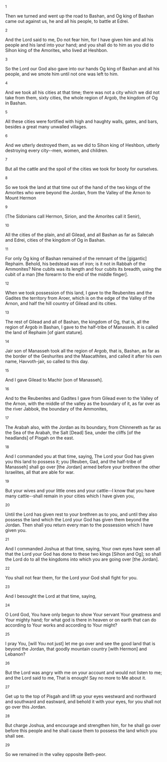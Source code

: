 <sup>1</sup> 

Then we turned and went up the road to Bashan, and Og king of Bashan came out against us, he and all his people, to battle at Edrei. 

<sup>2</sup> 

And the Lord said to me, Do not fear him, for I have given him and all his people and his land into your hand; and you shall do to him as you did to Sihon king of the Amorites, who lived at Heshbon. 

<sup>3</sup> 

So the Lord our God also gave into our hands Og king of Bashan and all his people, and we smote him until not one was left to him. 

<sup>4</sup> 

And we took all his cities at that time; there was not a city which we did not take from them, sixty cities, the whole region of Argob, the kingdom of Og in Bashan. 

<sup>5</sup> 

All these cities were fortified with high and haughty walls, gates, and bars, besides a great many unwalled villages. 

<sup>6</sup> 

And we utterly destroyed them, as we did to Sihon king of Heshbon, utterly destroying every city--men, women, and children. 

<sup>7</sup> 

But all the cattle and the spoil of the cities we took for booty for ourselves. 

<sup>8</sup> 

So we took the land at that time out of the hand of the two kings of the Amorites who were beyond the Jordan, from the Valley of the Arnon to Mount Hermon 

<sup>9</sup> 

(The Sidonians call Hermon, Sirion, and the Amorites call it Senir), 

<sup>10</sup> 

All the cities of the plain, and all Gilead, and all Bashan as far as Salecah and Edrei, cities of the kingdom of Og in Bashan. 

<sup>11</sup> 

For only Og king of Bashan remained of the remnant of the [gigantic] Rephaim. Behold, his bedstead was of iron; is it not in Rabbah of the Ammonites? Nine cubits was its length and four cubits its breadth, using the cubit of a man [the forearm to the end of the middle finger]. 

<sup>12</sup> 

When we took possession of this land, I gave to the Reubenites and the Gadites the territory from Aroer, which is on the edge of the Valley of the Arnon, and half the hill country of Gilead and its cities. 

<sup>13</sup> 

The rest of Gilead and all of Bashan, the kingdom of Og, that is, all the region of Argob in Bashan, I gave to the half-tribe of Manasseh. It is called the land of Rephaim [of giant stature]. 

<sup>14</sup> 

Jair son of Manasseh took all the region of Argob, that is, Bashan, as far as the border of the Geshurites and the Maacathites, and called it after his own name, Havvoth-jair, so called to this day. 

<sup>15</sup> 

And I gave Gilead to Machir [son of Manasseh]. 

<sup>16</sup> 

And to the Reubenites and Gadites I gave from Gilead even to the Valley of the Arnon, with the middle of the valley as the boundary of it, as far over as the river Jabbok, the boundary of the Ammonites, 

<sup>17</sup> 

The Arabah also, with the Jordan as its boundary, from Chinnereth as far as the Sea of the Arabah, the Salt [Dead] Sea, under the cliffs [of the headlands] of Pisgah on the east. 

<sup>18</sup> 

And I commanded you at that time, saying, The Lord your God has given you this land to possess it; you [Reuben, Gad, and the half-tribe of Manasseh] shall go over [the Jordan] armed before your brethren the other Israelites, all that are able for war. 

<sup>19</sup> 

But your wives and your little ones and your cattle--I know that you have many cattle--shall remain in your cities which I have given you, 

<sup>20</sup> 

Until the Lord has given rest to your brethren as to you, and until they also possess the land which the Lord your God has given them beyond the Jordan. Then shall you return every man to the possession which I have given you. 

<sup>21</sup> 

And I commanded Joshua at that time, saying, Your own eyes have seen all that the Lord your God has done to these two kings [Sihon and Og]; so shall the Lord do to all the kingdoms into which you are going over [the Jordan]. 

<sup>22</sup> 

You shall not fear them, for the Lord your God shall fight for you. 

<sup>23</sup> 

And I besought the Lord at that time, saying, 

<sup>24</sup> 

O Lord God, You have only begun to show Your servant Your greatness and Your mighty hand; for what god is there in heaven or on earth that can do according to Your works and according to Your might? 

<sup>25</sup> 

I pray You, [will You not just] let me go over and see the good land that is beyond the Jordan, that goodly mountain country [with Hermon] and Lebanon? 

<sup>26</sup> 

But the Lord was angry with me on your account and would not listen to me; and the Lord said to me, That is enough! Say no more to Me about it. 

<sup>27</sup> 

Get up to the top of Pisgah and lift up your eyes westward and northward and southward and eastward, and behold it with your eyes, for you shall not go over this Jordan. 

<sup>28</sup> 

But charge Joshua, and encourage and strengthen him, for he shall go over before this people and he shall cause them to possess the land which you shall see. 

<sup>29</sup> 

So we remained in the valley opposite Beth-peor.